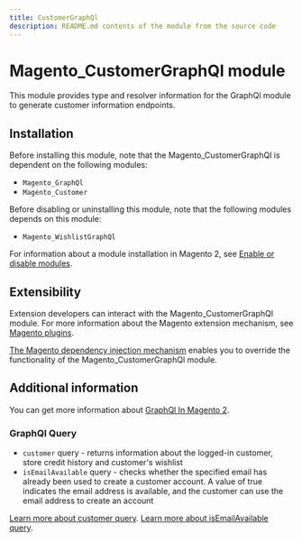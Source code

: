 ```yaml
---
title: CustomerGraphQl
description: README.md contents of the module from the source code
---
```


# Magento_CustomerGraphQl module

This module provides type and resolver information for the GraphQl module to generate customer information endpoints.

## Installation

Before installing this module, note that the Magento_CustomerGraphQl is dependent on the following modules:

- `Magento_GraphQl`
- `Magento_Customer`

Before disabling or uninstalling this module, note that the following modules depends on this module:

- `Magento_WishlistGraphQl`

For information about a module installation in Magento 2, see [Enable or disable modules](https://experienceleague.adobe.com/docs/commerce-operations/installation-guide/tutorials/manage-modules.html).

## Extensibility

Extension developers can interact with the Magento_CustomerGraphQl module. For more information about the Magento extension mechanism, see [Magento plugins](https://developer.adobe.com/commerce/php/development/components/plugins/).

[The Magento dependency injection mechanism](https://developer.adobe.com/commerce/php/development/components/dependency-injection/) enables you to override the functionality of the Magento_CustomerGraphQl module.

## Additional information

You can get more information about [GraphQl In Magento 2](https://developer.adobe.com/commerce/webapi/graphql/).

### GraphQl Query

- `customer` query - returns information about the logged-in customer, store credit history and customer's wishlist
- `isEmailAvailable` query - checks whether the specified email has already been used to create a customer account. A value of true indicates the email address is available, and the customer can use the email address to create an account

[Learn more about customer query](https://developer.adobe.com/commerce/webapi/graphql/schema/customer/queries/customer/).
[Learn more about isEmailAvailable query](https://developer.adobe.com/commerce/webapi/graphql/schema/customer/queries/is-email-available/).
